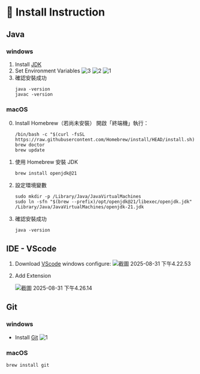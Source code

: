 # :link: Install Instruction #

## Java

### windows

1. Install [JDK](https://www.oracle.com/java/technologies/javase/javase-jdk8-downloads.html)
2. Set Environment Variables 
    ![3](https://hackmd.io/_uploads/rkVTCd-cee.jpg)
    ![2](https://hackmd.io/_uploads/BkEaROZcxe.jpg)
    ![1](https://hackmd.io/_uploads/r1NpRuWclx.jpg)
3. 確認安裝成功
    ```
    java -version
    javac -version
    ```

### macOS
0. Install Homebrew（若尚未安裝）
開啟「終端機」執行：
    ```
    /bin/bash -c "$(curl -fsSL https://raw.githubusercontent.com/Homebrew/install/HEAD/install.sh)"
    brew doctor
    brew update
    ```


1. 使用 Homebrew 安裝 JDK
    ``` 
    brew install openjdk@21
    ```
2. 設定環境變數
    ```
    sudo mkdir -p /Library/Java/JavaVirtualMachines
    sudo ln -sfn "$(brew --prefix)/opt/openjdk@21/libexec/openjdk.jdk" /Library/Java/JavaVirtualMachines/openjdk-21.jdk
    ```
3. 確認安裝成功
    ```
    java -version
    ```


## IDE - VScode

1. Download [VScode](https://code.visualstudio.com/)
    windows configure:
     ![截圖 2025-08-31 下午4.22.53](https://hackmd.io/_uploads/Bk5_8YW5el.jpg)

2. Add Extension

    ![截圖 2025-08-31 下午4.26.14](https://hackmd.io/_uploads/HkiLvYbcex.png)


## Git

### windows
- Install [Git](https://git-scm.com/)
![1](https://hackmd.io/_uploads/B1K7x9W5le.jpg)

### macOS
```
brew install git
```












